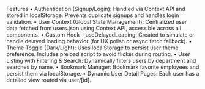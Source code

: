 Features
•	 Authentication (Signup/Login):
Handled via Context API and stored in localStorage. Prevents duplicate signups and handles login validation.
•	 User Context (Global State Management):
Centralized user data fetched from users.json using Context API, accessible across all components.
•	 Custom Hook – useDelayedLoading:
Created to simulate or handle delayed loading behavior (for UX polish or async fetch fallback).
•	Theme Toggle (Dark/Light):
Uses localStorage to persist user theme preference. Includes preload script to avoid flicker during routing.
•	 User Listing with Filtering & Search:
Dynamically filters users by department and searches by name.
•	 Bookmark Manager:
Bookmark favorite employees and persist them via localStorage.
•	 Dynamic User Detail Pages:
Each user has a detailed view routed via user/[id].
